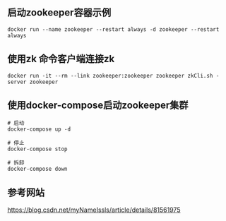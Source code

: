 ## 启动zookeeper容器示例
```
docker run --name zookeeper --restart always -d zookeeper --restart always
```

## 使用zk 命令客户端连接zk
```
docker run -it --rm --link zookeeper:zookeeper zookeeper zkCli.sh -server zookeeper
```

## 使用docker-compose启动zookeeper集群
```
# 启动
docker-compose up -d

# 停止
docker-compose stop

# 拆卸
docker-compose down

```

##  参考网站
https://blog.csdn.net/myNameIssls/article/details/81561975
